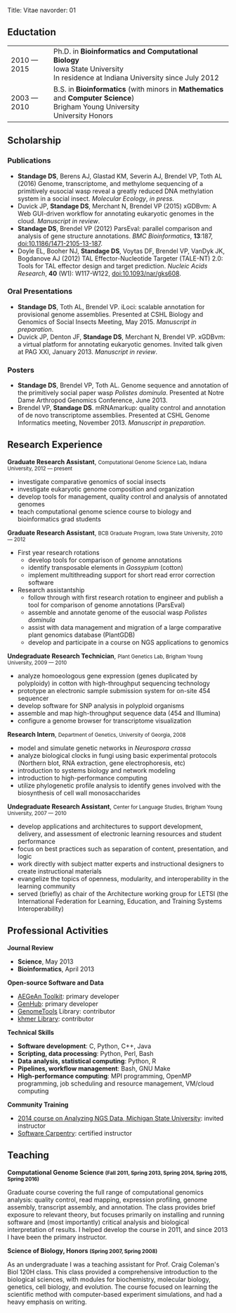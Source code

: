 Title: Vitae
navorder: 01

## Eductation

<table>
  <tr>
    <td>2010 — 2015</td>
    <td>
      Ph.D. in <strong>Bioinformatics and Computational Biology</strong><br />
      Iowa State University<br />
      In residence at Indiana University since July 2012
    </td>
  </tr>
  <tr>
    <td>2003 — 2010</td>
    <td>
      B.S. in <strong>Bioinformatics</strong> (with minors in <strong>Mathematics</strong> and <strong>Computer Science</strong>)<br />
      Brigham Young University<br />
      University Honors
    </td>
  </tr>
</table>

## Scholarship

### Publications

- **Standage DS**, Berens AJ, Glastad KM, Severin AJ, Brendel VP, Toth AL (2016) Genome, transcriptome, and methylome sequencing of a primitively eusocial wasp reveal a greatly reduced DNA methylation system in a social insect. *Molecular Ecology*, *in press.*
- Duvick JP, **Standage DS**, Merchant N, Brendel VP (2015) xGDBvm: A Web GUI-driven workflow for annotating eukaryotic genomes in the cloud. *Manuscript in review*.
- **Standage DS**, Brendel VP (2012) ParsEval: parallel comparison and analysis of gene structure annotations. *BMC Bioinformatics*, **13**:187, [doi:10.1186/1471-2105-13-187](http://dx.doi.org/10.1186/1471-2105-13-187).
- Doyle EL, Booher NJ, **Standage DS**, Voytas DF, Brendel VP, VanDyk JK, Bogdanove AJ (2012) TAL Effector-Nucleotide Targeter (TALE-NT) 2.0: Tools for TAL effector design and target prediction. *Nucleic Acids Research*, **40** (W1): W117-W122, [doi:10.1093/nar/gks608](http://dx.doi.org/10.1093/nar/gks608).

### Oral Presentations

- **Standage DS**, Toth AL, Brendel VP. iLoci: scalable annotation for provisional genome assemblies. Presented at CSHL Biology and Genomics of Social Insects Meeting, May 2015. *Manuscript in preparation*.
- Duvick JP, Denton JF, **Standage DS**, Merchant N, Brendel VP. xGDBvm: a virtual platform for annotating eukaryotic genomes. Invited talk given at PAG XXI, January 2013. *Manuscript in review*.

### Posters

- **Standage DS**, Brendel VP, Toth AL. Genome sequence and annotation of the primitively social paper wasp *Polistes dominula*. Presented at Notre Dame Arthropod Genomics Conference, June 2013.
- Brendel VP, **Standage DS**. mRNAmarkup: quality control and annotation of de novo transcriptome assemblies. Presented at CSHL Genome Informatics meeting, November 2013. *Manuscript in preparation*.

## Research Experience

**Graduate Research Assistant**, <small>Computational Genome Science Lab, Indiana University, 2012 — present</small>

- investigate comparative genomics of social insects
- investigate eukaryotic genome composition and organization
- develop tools for management, quality control and analysis of annotated genomes
- teach computational genome science course to biology and bioinformatics grad students

**Graduate Research Assistant**, <small>BCB Graduate Program, Iowa State University, 2010 — 2012</small>

- First year research rotations
    - develop tools for comparison of genome annotations
    - identify transposable elements in *Gossypium* (cotton)
    - implement multithreading support for short read error correction software
- Research assistantship
    - follow through with first research rotation to engineer and publish a tool for comparison of genome annotations (ParsEval)
    - assemble and annotate genome of the eusocial wasp *Polistes dominula*
    - assist with data management and migration of a large comparative plant genomics database (PlantGDB)
    - develop and participate in a course on NGS applications to genomics

**Undegraduate Research Technician**, <small>Plant Genetics Lab, Brigham Young University, 2009 — 2010</small>

- analyze homoeologous gene expression (genes duplicated by polyploidy) in cotton with high-throughput sequencing technology
- prototype an electronic sample submission system for on-site 454 sequencer
- develop software for SNP analysis in polyploid organisms
- assemble and map high-throughput sequence data (454 and Illumina)
- configure a genome browser for transcriptome visualization

**Research Intern**, <small>Department of Genetics, University of Georgia, 2008</small>

- model and simulate genetic networks in *Neurospora crassa*
- analyze biological clocks in fungi using basic experimental protocols (Northern blot, RNA extraction, gene electrophoresis, etc)
- introduction to systems biology and network modeling
- introduction to high-performance computing
- utilize phylogenetic profile analysis to identify genes involved with the biosynthesis of cell wall monosaccharides

**Undegraduate Research Assistant**, <small>Center for Language Studies, Brigham Young University, 2007 — 2010</small>

- develop applications and architectures to support development, delivery, and assessment of electronic learning resources and student performance
- focus on best practices such as separation of content, presentation, and logic
- work directly with subject matter experts and instructional designers to create instructional materials
- evangelize the topics of openness, modularity, and interoperability in the learning community
- served (briefly) as chair of the Architecture working group for LETSI (the International Federation for Learning, Education, and Training Systems Interoperability)

## Professional Activities

**Journal Review**

- **Science**, May 2013
- **Bioinformatics**, April 2013

**Open-source Software and Data**

- [AEGeAn Toolkit](http://brendelgroup.github.io/AEGeAn): primary developer
- [GenHub](http://standage.github.io/genhub): primary developer
- [GenomeTools](http://genometools.org/) Library: contributor
- [khmer Library](http://khmer.readthedocs.org/): contributor

**Technical Skills**

- **Software development**: C, Python, C++, Java
- **Scripting, data processing**: Python, Perl, Bash
- **Data analysis, statistical computing**: Python, R
- **Pipelines, workflow management**: Bash, GNU Make
- **High-performance computing**: MPI programming, OpenMP programming, job scheduling and resource management, VM/cloud computing

**Community Training**

- [2014 course on Analyzing NGS Data, Michigan State University](http://bioinformatics.msu.edu/ngs-summer-course-2014): invited instructor
- [Software Carpentry](http://software-carpentry.org/): certified instructor

## Teaching

**Computational Genome Science <small>(Fall 2011, Spring 2013, Spring 2014, Spring 2015, Spring 2016)</small>**

Graduate course covering the full range of computational genomics analysis: quality control, read mapping, expression profiling, genome assembly, transcript assembly, and annotation.
The class provides brief exposure to relevant theory, but focuses primarily on installing and running software and (most importantly) critical analysis and biological interpretation of results.
I helped develop the course in 2011, and since 2013 I have been the primary instructor.

**Science of Biology, Honors <small>(Spring 2007, Spring 2008)</small>**

As an undergraduate I was a teaching assistant for Prof. Craig Coleman's Biol 120H class.
This class provided a comprehensive introduction to the biological sciences, with modules for biochemistry, molecular biology, genetics, cell biology, and evolution.
The course focused on learning the scientific method with computer-based experiment simulations, and had a heavy emphasis on writing.
